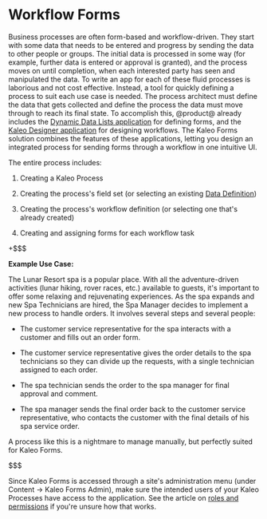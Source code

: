 # Workflow Forms [](id=workflow-forms)

Business processes are often form-based and workflow-driven. They start with
some data that needs to be entered and progress by sending the data to other
people or groups. The initial data is processed in some way (for example,
further data is entered or approval is granted), and the process moves on until
completion, when each interested party has seen and manipulated the data. To
write an app for each of these fluid processes is laborious and not cost
effective. Instead, a tool for quickly defining a process to suit each use case
is needed. The process architect must define the data that gets collected and
define the process the data must move through to reach its final state. To
accomplish this, @product@ already includes the 
[Dynamic Data Lists application](/discover/portal/-/knowledge_base/7-1/creating-data-definitions)
for defining forms, and the [Kaleo Designer
application](/discover/portal/-/knowledge_base/7-1/kaleo-designer) for designing
workflows. The Kaleo Forms solution combines the features of these applications,
letting you design an integrated process for sending forms through a workflow in
one intuitive UI.

The entire process includes:

1. Creating a Kaleo Process

2. Creating the process's field set (or selecting an existing 
   [Data Definition](/discover/portal/-/knowledge_base/7-1/creating-data-definitions))

3. Creating the process's workflow definition (or selecting one that's already
   created)

4. Creating and assigning forms for each workflow task

+$$$

**Example Use Case:** 

The Lunar Resort spa is a popular place. With all the adventure-driven
activities (lunar hiking, rover races, etc.) available to guests, it's important
to offer some relaxing and rejuvenating experiences. As the spa expands and new
Spa Technicians are hired, the Spa Manager decides to implement a new process to
handle orders. It involves several steps and several people:

- The customer service representative for the spa interacts with a customer and
  fills out an order form.

- The customer service representative gives the order details to the spa
  technicians so they can divide up the requests, with a single technician
  assigned to each order. 

- The spa technician sends the order to the spa manager for final approval and
  comment. 

- The spa manager sends the final order back to the customer service
  representative, who contacts the customer with the final details of his spa
  service order.

A process like this is a nightmare to manage manually, but perfectly suited for
Kaleo Forms.

$$$

Since Kaleo Forms is accessed through a site's administration menu (under
Content &rarr; Kaleo Forms Admin), make sure the intended users of your Kaleo
Processes have access to the application. See the article on [roles and
permissions](/discover/portal/-/knowledge_base/7-1/roles-and-permissions) if
you're unsure how that works.
